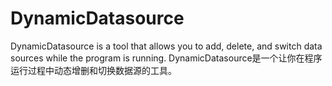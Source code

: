 # DynamicDatasource
DynamicDatasource is a tool that allows you to add, delete, and switch data sources while the program is running. DynamicDatasource是一个让你在程序运行过程中动态增删和切换数据源的工具。
